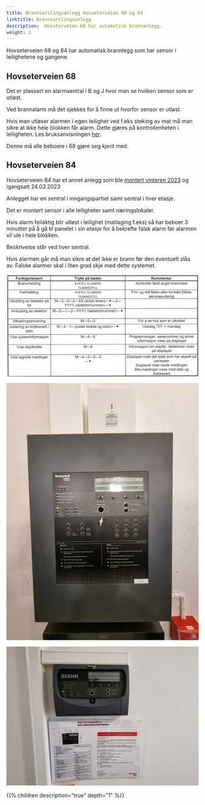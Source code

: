 ```yaml
---
title: Brannvarslingsanlegg Hovseterveien 68 og 84
linktitle: Brannvarslingsanlegg
description:  Hovsterveien 68 har automatisk brannanlegg.
weight: 2
---
```


Hovseterveien 68 og 84 har automatisk brannlegg  som har sensor i leilighetene og gangene. 


## Hovseterveien 68

Det er plassert en alarmsentral i B og J hvor man se hvilken sensor som er utløst. 

Ved brannalarm må det sjekkes for å finne ut hvorfor sensor er utløst. 

Hvis man utløser alarmen i egen leilighet ved f.eks steking av mat må man sikre at ikke hele blokken får alarm. Dette gjøres på kontrollenheten i leiligheten. Les bruksanvisningen [her](alarmforsinkelsesenhet.pdf).

Denne må alle beboere i 68 gjøre seg kjent med. 

## Hovseterveien 84

Hovseterveien 84 har et annet anlegg som ble [montert vinteren 2023](../../projects/firesystem84/) og igangsatt 24.03.2023

Anlegget har en sentral i inngangspartiet samt sentral i hver etasje.

Det er montert sensor i alle leiligheter samt næringslokaler.

Hvis alarm feilaktig blir utløst i leilighet (matlaging f.eks) så har beboer 3 minutter på å gå til panelet i sin etasje for å bekrefte falsk alarm før alarmen vil ule i hele blokken. 

Beskrivelse står ved hver sentral. 

Hvis alarmen går må man sikre at det ikke er brann før den eventuelt slås av. Falske alarmer skal i liten grad skje med dette systemet. 

![instructions](innstruks84.png)

![Firesentra](firesentralmain.jpg "Sentral inngangsparti")

![Firesentral](panelfloors.jpg "Panel hver etasje ved heis")

{{% children description="true" depth="1" %}}
